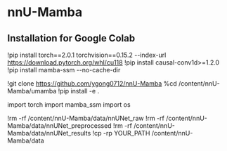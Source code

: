 # nnU-Mamba
 
## Installation for Google Colab
!pip install torch==2.0.1 torchvision==0.15.2 --index-url https://download.pytorch.org/whl/cu118
!pip install causal-conv1d>=1.2.0
!pip install mamba-ssm --no-cache-dir

!git clone https://github.com/ygong0712/nnU-Mamba
%cd /content/nnU-Mamba/umamba
!pip install -e .

import torch
import mamba_ssm
import os



!rm -rf /content/nnU-Mamba/data/nnUNet_raw
!rm -rf /content/nnU-Mamba/data/nnUNet_preprocessed
!rm -rf /content/nnU-Mamba/data/nnUNet_results
!cp -rp YOUR_PATH /content/nnU-Mamba/data
